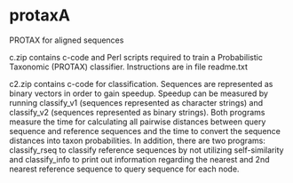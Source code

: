 # protaxA
PROTAX for aligned sequences

c.zip contains c-code and Perl scripts required to train a Probabilistic Taxonomic (PROTAX) classifier. Instructions are in file readme.txt

c2.zip contains c-code for classification. Sequences are represented as binary vectors in order to gain speedup. Speedup can be measured by running classify_v1 (sequences represented as character strings) and classify_v2 (sequences represented as binary strings). Both programs measure the time for calculating all pairwise distances between query sequence and reference sequences and the time to convert the sequence distances into taxon probabilities. In addition, there are two programs: classify_rseq to classify reference sequences by not utilizing self-similarity and classify_info to print out information regarding the nearest and 2nd nearest reference sequence to query sequence for each node.
